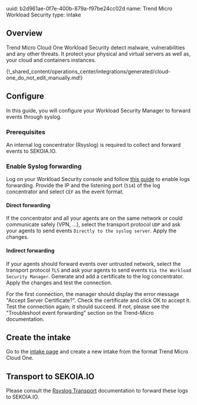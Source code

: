 uuid: b2d961ae-0f7e-400b-879a-f97be24cc02d
name: Trend Micro Workload Security
type: intake

## Overview

Trend Micro Cloud One Workload Security detect malware, vulnerabilities and any other threats.
It protect your physical and virtual servers as well as, your cloud and containers instances.

{!_shared_content/operations_center/integrations/generated/cloud-one_do_not_edit_manually.md!}

## Configure

In this guide, you will configure your Workload Security Manager to forward events through syslog.

### Prerequisites

An internal log concentrator (Rsyslog) is required to collect and forward events to SEKOIA.IO.

### Enable Syslog forwarding

Log on your Workload Security console and follow [this guide](https://cloudone.trendmicro.com/docs/workload-security/event-syslog/) to enable logs forwarding.
Provide the IP and the listening port (`514`) of the log concentrator and select `CEF` as the event format.

#### Direct forwarding

If the concentrator and all your agents are on the same network or could communicate safely (VPN, ...),
select the transport protocol `UDP` and ask your agents to send events `Directly to the syslog server`. 
Apply the changes.

#### Indirect forwarding

If your agents should forward events over untrusted network,
select the transport protocol `TLS` and ask your agents to send events `Via the Workload Security Manager`. 
Generate and add a certificate to the log concentrator.
Apply the changes and test the connection.

For the first connection, the manager should display the error message "Accept Server Certificate?".
Check the certificate and click OK to accept it. Test the connection again; it should succeed. If not, please see the "Troubleshoot event forwarding" section on the Trend-Micro documentation.


## Create the intake

Go to the [intake page](https://app.sekoia.io/operations/intakes) and create a new intake from the format Trend Micro Cloud One.


## Transport to SEKOIA.IO

Please consult the [Rsyslog Transport](../../../ingestion_methods/rsyslog/) documentation to forward these logs to SEKOIA.IO.

